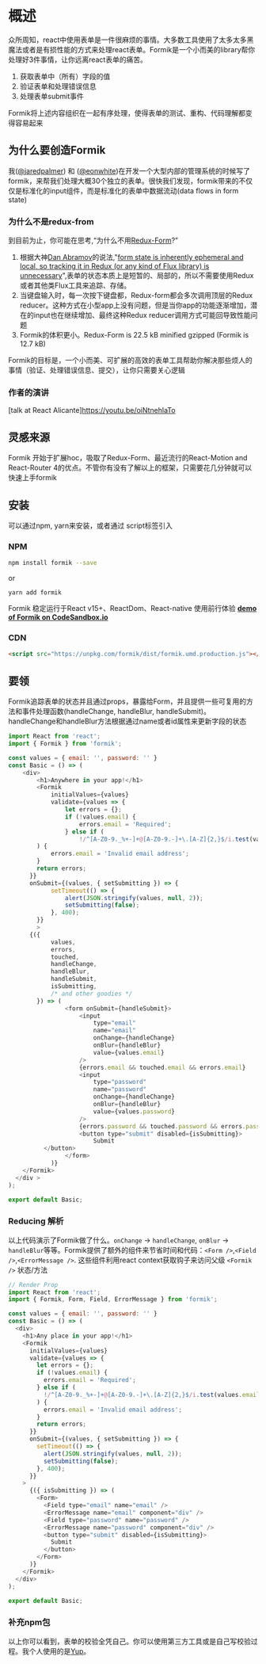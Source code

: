 # 概述

众所周知，react中使用表单是一件很麻烦的事情。大多数工具使用了太多太多黑魔法或者是有损性能的方式来处理react表单。Formik是一个小而美的library帮你处理好3件事情，让你远离react表单的痛苦。

1. 获取表单中（所有）字段的值
2. 验证表单和处理错误信息
3. 处理表单submit事件

Formik将上述内容组织在一起有序处理，使得表单的测试、重构、代码理解都变得容易起来

## 为什么要创造Formik

我([@jaredpalmer](https://twitter.com/jaredpalmer)) 和 ([@eonwhite](https://twitter.com/eonwhite))在开发一个大型内部的管理系统的时候写了formik，来帮我们处理大概30个独立的表单。很快我们发现，formik带来的不仅仅是标准化的input组件，而是标准化的表单中数据流动(data flows in form state)

### 为什么不是redux-from

到目前为止，你可能在思考,“为什么不用[Redux-Form](https://github.com/erikras/redux-form)?”

1. 根据大神[Dan Abramov](https://github.com/gaearon)的说法,"[form state is inherently ephemeral and local, so tracking it in Redux (or any kind of Flux library) is unnecessary](https://github.com/reactjs/redux/issues/1287#issuecomment-175351978)",表单的状态本质上是短暂的、局部的，所以不需要使用Redux或者其他类Flux工具来追踪、存储。
2. 当键盘输入时，每一次按下键盘都，Redux-form都会多次调用顶层的Redux reducer。这种方式在小型app上没有问题，但是当你app的功能逐渐增加，潜在的input也在继续增加、最终这种Redux reducer调用方式可能回导致性能问题
3. Formik的体积更小。Redux-Form is 22.5 kB minified gzipped (Formik is 12.7 kB)

Formik的目标是，一个小而美、可扩展的高效的表单工具帮助你解决那些烦人的事情（验证、处理错误信息、提交），让你只需要关心逻辑

### 作者的演讲
[talk at React Alicante]https://youtu.be/oiNtnehlaTo

## 灵感来源
Formik 开始于扩展hoc，吸取了Redux-Form、最近流行的React-Motion and React-Router 4的优点。不管你有没有了解以上的框架，只需要花几分钟就可以快速上手formik

## 安装
可以通过npm, yarn来安装，或者通过 script标签引入

### NPM
```sh
npm install formik --save
```
or
```
yarn add formik
```

Formik 稳定运行于React v15+、ReactDom、React-native
使用前行体验
**[demo of Formik on CodeSandbox.io](https://codesandbox.io/s/zKrK5YLDZ)**

### CDN

```html
<script src="https://unpkg.com/formik/dist/formik.umd.production.js"></script>
```

## 要领
Formik追踪表单的状态并且通过props，暴露给Form，并且提供一些可复用的方法和事件处理函数(handleChange, handleBlur, handleSubmit)。handleChange和handleBlur方法根据通过name或者id属性来更新字段的状态

```javascript
import React from 'react';
import { Formik } from 'formik';

const values = { email: '', password: '' }
const Basic = () => (
    <div>
        <h1>Anywhere in your app!</h1>
        <Formik
            initialValues={values}
            validate={values => {
                let errors = {};
                if (!values.email) {
                    errors.email = 'Required';
                } else if (
                    !/^[A-Z0-9._%+-]+@[A-Z0-9.-]+\.[A-Z]{2,}$/i.test(values.email)
        ) {
            errors.email = 'Invalid email address';
        }
        return errors;
      }}
      onSubmit={(values, { setSubmitting }) => {
            setTimeout(() => {
                alert(JSON.stringify(values, null, 2));
                setSubmitting(false);
            }, 400);
        }}
        >
      {({
            values,
            errors,
            touched,
            handleChange,
            handleBlur,
            handleSubmit,
            isSubmitting,
            /* and other goodies */
        }) => (
                <form onSubmit={handleSubmit}>
                    <input
                        type="email"
                        name="email"
                        onChange={handleChange}
                        onBlur={handleBlur}
                        value={values.email}
                    />
                    {errors.email && touched.email && errors.email}
                    <input
                        type="password"
                        name="password"
                        onChange={handleChange}
                        onBlur={handleBlur}
                        value={values.password}
                    />
                    {errors.password && touched.password && errors.password}
                    <button type="submit" disabled={isSubmitting}>
                        Submit
          </button>
                </form>
            )}
    </Formik>
  </div >
);

export default Basic;
```

### Reducing 解析
以上代码演示了Formik做了什么。`onChange` -> `handleChange`, `onBlur` -> `handleBlur`等等。Formik提供了额外的组件来节省时间和代码：`<Form />`,`<Field />`,`<ErrorMessage />`. 这些组件利用react context获取钩子来访问父级 `<Formik />` 状态/方法
```javascript
// Render Prop
import React from 'react';
import { Formik, Form, Field, ErrorMessage } from 'formik';

const values = { email: '', password: '' }
const Basic = () => (
  <div>
    <h1>Any place in your app!</h1>
    <Formik
      initialValues={values}
      validate={values => {
        let errors = {};
        if (!values.email) {
          errors.email = 'Required';
        } else if (
          !/^[A-Z0-9._%+-]+@[A-Z0-9.-]+\.[A-Z]{2,}$/i.test(values.email)
        ) {
          errors.email = 'Invalid email address';
        }
        return errors;
      }}
      onSubmit={(values, { setSubmitting }) => {
        setTimeout(() => {
          alert(JSON.stringify(values, null, 2));
          setSubmitting(false);
        }, 400);
      }}
    >
      {({ isSubmitting }) => (
        <Form>
          <Field type="email" name="email" />
          <ErrorMessage name="email" component="div" />
          <Field type="password" name="password" />
          <ErrorMessage name="password" component="div" />
          <button type="submit" disabled={isSubmitting}>
            Submit
          </button>
        </Form>
      )}
    </Formik>
  </div>
);

export default Basic;
```
### 补充npm包
以上你可以看到，表单的校验全凭自己。你可以使用第三方工具或是自己写校验过程。我个人使用的是[Yup](https://github.com/jquense/yup)。